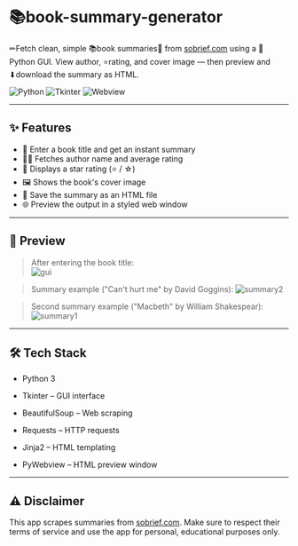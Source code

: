 # 📚book-summary-generator
✏Fetch clean, simple 📚book summaries📑 from [sobrief.com](https://sobrief.com) using a 🐍Python GUI. View author, ⭐rating, and cover image — then preview and ⬇download the summary as HTML.

![Python](https://img.shields.io/badge/Made%20with-Python-3670A0?style=for-the-badge&logo=python&logoColor=white)
![Tkinter](https://img.shields.io/badge/GUI-Tkinter-blue?style=for-the-badge)
![Webview](https://img.shields.io/badge/HTML%20Preview-Webview-orange?style=for-the-badge)

---

## ✨ Features

- 📖 Enter a book title and get an instant summary
- 👨‍💼 Fetches author name and average rating
- 🌟 Displays a star rating (⭐ / ☆)
- 🖼️ Shows the book's cover image
- 💾 Save the summary as an HTML file
- 🌐 Preview the output in a styled web window

---

## 📸 Preview

> After entering the book title:<br>
![gui](https://github.com/user-attachments/assets/3b066fa7-40d9-45ac-a739-81543ecbde0c)



> Summary example ("Can't hurt me" by David Goggins):
![summary2](https://github.com/user-attachments/assets/bfd05c82-945d-4420-bf4b-d51a64922f22) <br>


> Second summary example ("Macbeth" by William Shakespear):
![summary1](https://github.com/user-attachments/assets/2020f64e-f6c0-4fe8-89e7-6e41c861f4da)


---

## 🛠️ Tech Stack
- Python 3

- Tkinter – GUI interface

- BeautifulSoup – Web scraping

- Requests – HTTP requests

- Jinja2 – HTML templating

- PyWebview – HTML preview window

---

## ⚠️ Disclaimer
This app scrapes summaries from [sobrief.com](https://sobrief.com). Make sure to respect their terms of service and use the app for personal, educational purposes only.
